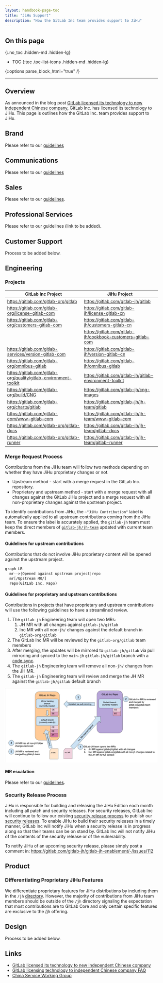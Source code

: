 ```yaml
---
layout: handbook-page-toc
title: "JiHu Support"
description: "How the GitLab Inc team provides support to JiHu"
---
```


## On this page
{:.no_toc .hidden-md .hidden-lg}

- TOC
{:toc .toc-list-icons .hidden-md .hidden-lg}

{::options parse_block_html="true" /}

----

## Overview

As announced in the blog post [GitLab licensed its technology to new independent Chinese company](https://about.gitlab.com/blog/2021/03/18/gitlab-licensed-technology-to-new-independent-chinese-company/), GitLab Inc. has licensed its technology to JiHu. This page is outlines how the GitLab Inc. team provides support to JiHu.

## Brand

Please refer to our [guidelines](https://docs.google.com/document/d/1oJd_3SMHlTod6j3ThqhjpeCyyw8rqBM4WUeOfy7vYKs/edit?usp=sharing)

## Communications

Please refer to our [guidelines](https://docs.google.com/document/d/1SEBkJp0R-yjN654KTJjcSI55VGwWPHN2xTKLW5FNvUM/edit?usp=sharing)

## Sales

Please refer to our [guidelines](https://docs.google.com/document/d/1JigQn7g8KUrY8N6WHuf248ARWHzCpIGhE2yXriuhI5c/edit?usp=sharing).

## Professional Services

Please refer to our guidelines (link to be added).

## Customer Support

Process to be added below.

## Engineering

### Projects

| GitLab Inc Project                                      | JiHu Project                                               |
|---------------------------------------------------------|------------------------------------------------------------|
| https://gitlab.com/gitlab-org/gitlab                    | https://gitlab.com/gitlab-jh/gitlab                        |
| https://gitlab.com/gitlab-org/license-gitlab-com        | https://gitlab.com/gitlab-jh/license-gitlab-cn             |
| https://gitlab.com/gitlab-org/customers-gitlab-com      | https://gitlab.com/gitlab-jh/customers-gitlab-cn           |
|                                                         | https://gitlab.com/gitlab-jh/cookbook-customers-gitlab-com |
| https://gitlab.com/gitlab-services/version-gitlab-com   | https://gitlab.com/gitlab-jh/version-gitlab-cn             |
| https://gitlab.com/gitlab-org/omnibus-gitlab            | https://gitlab.com/gitlab-jh/omnibus-gitlab                |
| https://gitlab.com/gitlab-org/quality/gitlab-environment-toolkit | https://gitlab.com/gitlab-jh/gitlab-environment-toolkit    |
| https://gitlab.com/gitlab-org/build/CNG                 | https://gitlab.com/gitlab-jh/cng-images                    |
| https://gitlab.com/gitlab-org/charts/gitlab             | https://gitlab.com/gitlab-jh/jh-team/gitlab                |
| https://gitlab.com/gitlab-com/www-gitlab-com            | https://gitlab.com/gitlab-jh/jh-team/www-gitlab-com        |
| https://gitlab.com/gitlab-org/gitlab-docs               | https://gitlab.com/gitlab-jh/jh-team/gitlab-docs           |
| https://gitlab.com/gitlab-org/gitlab-runner             | https://gitlab.com/gitlab-jh/jh-team/gitlab-runner         |

### Merge Request Process

Contributions from the JiHu team will follow two methods depending on whether they have JiHu proprietary changes or not.

* Upstream method - start with a merge request in the GitLab Inc. repository.
* Proprietary and upstream method - start with a merge request with all changes against the GitLab JiHu project and a merge request with all non-proprietary changes against the upstream project.

To identify contributions from JiHu, the `~"JiHu Contribution"` label is automatically applied to all upstream contributions coming from the JiHu team. To ensure the label is accurately applied, the `gitlab-jh` team must keep the direct members of [`gitlab-jh/jh-team`](https://gitlab.com/groups/gitlab-jh/jh-team/-/group_members?with_inherited_permissions=exclude) updated with current team members.

#### Guidelines for upstream contributions

Contributions that do not involve JiHu proprietary content will be opened against the upstream project.

```mermaid
graph LR
  mr-->|Opened against upstream project|repo
  mr[/Upstream MR/]
  repo(GitLab Inc. Repo)
```

#### Guidelines for proprietary and upstream contributions

Contributions in projects that have proprietary and upstream contributions will use the following guidelines to have a streamlined review.

1. The `gitlab-jh` Engineering team will open two MRs:
   1. JH MR with all changes against `gitlab-jh/gitlab`
   1. Inc MR with all non-`jh/` changes against the default branch in `gitlab-org/gitlab`
1. The GitLab Inc MR will be reviewed by the `gitlab-org/gitlab` team members
1. After merging, the updates will be mirrored to `gitlab-jh/gitlab` via pull mirroring and synced to the `main-jh` `gitlab-jh/gitlab` branch with a [code sync](https://gitlab.com/gitlab-jh/gitlab-jh-enablement/-/issues/107).
1. The `gitlab-jh` Engineering team will remove all non-`jh/` changes from the JH MR.
1. The `gitlab-jh` Engineering team will review and merge the JH MR against the `gitlab-jh/gitlab` default branch

![](gitlab-jh-mr-process.png)

#### MR escalation

Please refer to our [guidelines](https://docs.google.com/document/d/1zEiPBZ1D90LJdxBJDl45B4N-umqtR0VGt3803OgHjMo/edit?usp=sharing).

### Security Release Process

JiHu is responsible for building and releasing the JiHu Edition each month including all patch and security releases. For security releases, GitLab Inc will continue to follow our existing [security release process](https://gitlab.com/gitlab-org/release/docs/blob/master/general/security/process.md) to publish our [security releases](https://about.gitlab.com/releases/categories/releases/). To enable JiHu to build their security releases in a timely manner, GitLab Inc will notify JiHu when a security release is in progress along so that their teams can be on stand by. GitLab Inc will not notify JiHu of the contents of the security release or of the vulnerability.

To notify JiHu of an upcoming security release, please simply post a comment in: https://gitlab.com/gitlab-jh/gitlab-jh-enablement/-/issues/112

## Product

### Differentiating Proprietary JiHu Features
We differentiate proprietary features for JiHu distributions by including them in the `/jh` [directory](https://gitlab.com/gitlab-jh/gitlab/-/tree/main-jh/jh). However, the majority of contributions from JiHu team members should be outside of the `/jh` directory signaling the expectation that most contributions are to GitLab Core and only certain specific features are exclusive to the /jh offering.

## Design

Process to be added below.

## Links

- [GitLab licensed its technology to new independent Chinese company](https://about.gitlab.com/blog/2021/03/18/gitlab-licensed-technology-to-new-independent-chinese-company/)
- [GitLab licensing technology to independent Chinese company FAQ](https://about.gitlab.com/handbook/faq-gitlab-licensing-technology-to-independent-chinese-company/)
- [China Service Working Group](https://about.gitlab.com/company/team/structure/working-groups/china-service/)
